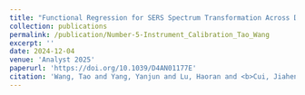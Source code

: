 ```yaml
---
title: "Functional Regression for SERS Spectrum Transformation Across Diverse Instruments"
collection: publications
permalink: /publication/Number-5-Instrument_Calibration_Tao_Wang
excerpt: ''
date: 2024-12-04
venue: 'Analyst 2025'
paperurl: 'https://doi.org/10.1039/D4AN01177E'
citation: 'Wang, Tao and Yang, Yanjun and Lu, Haoran and <b>Cui, Jiaheng</b> and Chen, Xianyan and Ma, Ping* and Zhong, Wenxuan* and Zhao, Yiping*, "Functional Regression for SERS Spectrum Transformation Across Diverse Instruments", <i>Analyst</i>, 2025, 150, 460-469'
---
```


